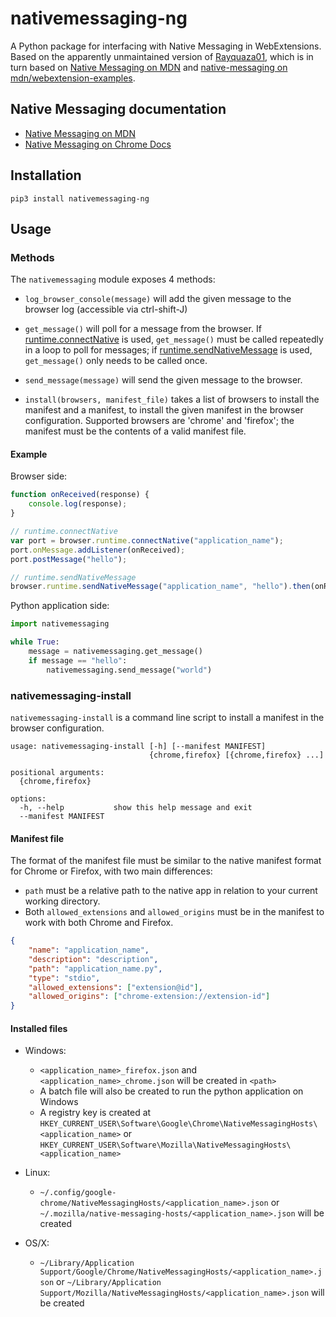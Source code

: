 # nativemessaging-ng
A Python package for interfacing with Native Messaging in WebExtensions. Based on the apparently unmaintained version of [Rayquaza01](https://github.com/Rayquaza01/nativemessaging), which is in turn based on [Native Messaging on MDN](https://developer.mozilla.org/en-US/docs/Mozilla/Add-ons/WebExtensions/Native_messaging#App_side) and [native-messaging on mdn/webextension-examples](https://github.com/mdn/webextensions-examples/tree/master/native-messaging).

## Native Messaging documentation
* [Native Messaging on MDN](https://developer.mozilla.org/en-US/docs/Mozilla/Add-ons/WebExtensions/Native_messaging)
* [Native Messaging on Chrome Docs](https://developer.chrome.com/extensions/nativeMessaging)

## Installation

`pip3 install nativemessaging-ng`

## Usage

### Methods
The `nativemessaging` module exposes 4 methods:

* `log_browser_console(message)` will add the given message to the browser log (accessible via ctrl-shift-J)

* `get_message()` will poll for a message from the browser.
  If [runtime.connectNative](https://developer.mozilla.org/en-US/docs/Mozilla/Add-ons/WebExtensions/API/runtime/connectNative) is used, `get_message()` must be called repeatedly in a loop to poll for messages; if [runtime.sendNativeMessage](https://developer.mozilla.org/en-US/docs/Mozilla/Add-ons/WebExtensions/API/runtime/sendNativeMessage) is used, `get_message()` only needs to be called once.

* `send_message(message)` will send the given message to the browser.

* `install(browsers, manifest_file)` takes a list of browsers to install the manifest and a manifest, to install the given manifest in the browser configuration. Supported browsers are 'chrome' and 'firefox'; the manifest must be the contents of a valid manifest file.

#### Example
Browser side:
```javascript
function onReceived(response) {
    console.log(response);
}

// runtime.connectNative
var port = browser.runtime.connectNative("application_name");
port.onMessage.addListener(onReceived);
port.postMessage("hello");

// runtime.sendNativeMessage
browser.runtime.sendNativeMessage("application_name", "hello").then(onReceived);
```

Python application side:
```python
import nativemessaging

while True:
    message = nativemessaging.get_message()
    if message == "hello":
        nativemessaging.send_message("world")
```

### nativemessaging-install
`nativemessaging-install` is a command line script to install a manifest in the browser configuration.

```
usage: nativemessaging-install [-h] [--manifest MANIFEST]
                               {chrome,firefox} [{chrome,firefox} ...]

positional arguments:
  {chrome,firefox}

options:
  -h, --help           show this help message and exit
  --manifest MANIFEST
```

#### Manifest file
The format of the manifest file must be similar to the native manifest format for Chrome or Firefox, with two main differences:
 * `path` must be a relative path to the native app in relation to your current working directory.
 * Both `allowed_extensions` and `allowed_origins` must be in the manifest to work with both Chrome and Firefox.
 
```json
{
    "name": "application_name",
    "description": "description",
    "path": "application_name.py",
    "type": "stdio",
    "allowed_extensions": ["extension@id"],
    "allowed_origins": ["chrome-extension://extension-id"]
}
```

#### Installed files
* Windows:
  - `<application_name>_firefox.json` and `<application_name>_chrome.json` will be created in `<path>`
  - A batch file will also be created to run the python application on Windows
  - A registry key is created at `HKEY_CURRENT_USER\Software\Google\Chrome\NativeMessagingHosts\<application_name>` or `HKEY_CURRENT_USER\Software\Mozilla\NativeMessagingHosts\<application_name>`

* Linux:
  - `~/.config/google-chrome/NativeMessagingHosts/<application_name>.json` or `~/.mozilla/native-messaging-hosts/<application_name>.json` will be created

* OS/X:
  - `~/Library/Application Support/Google/Chrome/NativeMessagingHosts/<application_name>.json` or `~/Library/Application Support/Mozilla/NativeMessagingHosts/<application_name>.json` will be created

